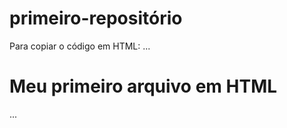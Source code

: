 # primeiro-repositório

Para copiar o código em HTML:
...
<html>
<h1>Meu primeiro arquivo em HTML</h1>
</html>
...
